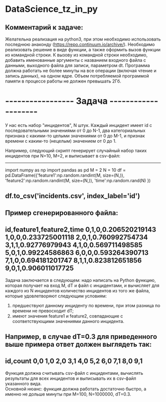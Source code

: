 # DataScience_tz_in_py
## Комментарий к задаче: 

Желательна реализация на python3, при этом необходимо использовать последнюю анаконду (https://repo.continuum.io/archive/). Необходимо реализовать решение в виде функции, а также оформить вызов функции из командной строки. К вызову из командной строки необходимо, добавить именованные аргументы с названием входного файла с данными, выходного файла для записи, параметром dt. Программа должна работать не более минуты на все операции (включая чтение и запись данных), на одном ядре. Объем потребляемой программой памяти в процессе работы не должен превышать 2Гб.  
  
# ----------------- Задача --------------------  
  
У нас есть набор "инцидентов", N штук. Каждый инцидент имеет id с последовательными значениями от 0 до N-1, два категориальных признака с какими-то целыми значениями от 0 до M-1, и признак времени с каким-то (нецелым) значением от 0 до 1.  
  
Например, следующий скрипт генерирует случайный набор таких инцидентов при N=10, M=2, и выписывает в csv-файл:  
  
---
import numpy as np
import pandas as pd
M = 2
N = 10
df = pd.DataFrame({'feature1':np.random.randint(M, size=(N,)),
                 'feature2':np.random.randint(M, size=(N,)),
                 'time':np.random.rand(N)
                 })

df.to_csv('incidents.csv', index_label='id')
---
  
Пример сгенерированного файла:  
---
id,feature1,feature2,time
0,1,0,0.206520219143
1,0,0,0.233725001118
2,0,1,0.760992754734
3,1,1,0.92776979943
4,1,0,0.569711498585
5,0,1,0.99224586863
6,0,0,0.593264390713
7,1,0,0.694181201747
8,1,1,0.823812651856
9,0,1,0.906011017725
---
  
Задача заключается в следующем: надо написать на Python функцию, которая получает на вход M, dT и файл с инцидентами, и вычисляет для каждого из N инцидентов количество инцидентов из того же файла, которые удовлетворяют следующим условиям:  
1. предшествуют данному инциденту по времени, при этом разница по времени не превосходит dT;  
2. имеют значения feature1 и feature2, совпадающие с соответствующими значениями данного инцидента.  
  
Например, в случае dT=0.3 для приведенного выше примера ответ должен выглядеть так:  
---
id,count
0,0
1,0
2,0
3,1
4,0
5,2
6,0
7,1
8,0
9,1
---
  
Функция должна считывать csv-файл с инцидентами, вычислять результаты для всех инцидентов и выписывать их в csv-файл указанного вида.  
Основной нюанс: функция должна работать достаточно быстро, а именно не дольше минуты при M=100, N=1000000, dT=0.3.  
